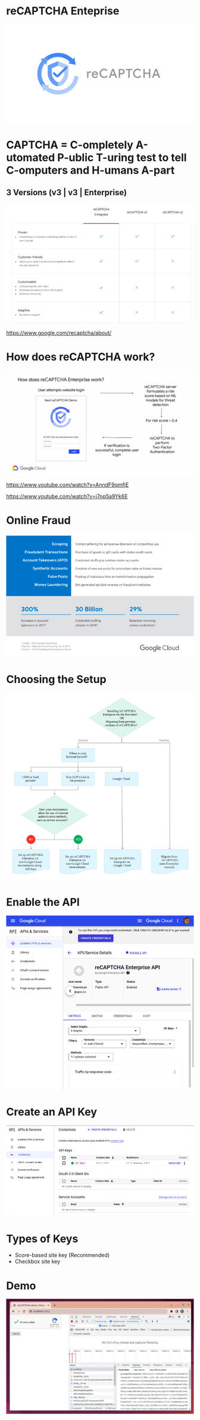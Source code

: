 # reCAPTCHA Enteprise

![](reCAPTCHA-enterprise.png)

# CAPTCHA = C-ompletely A-utomated P-ublic T-uring test to tell C-omputers and H-umans A-part

## 3 Versions (v3 | v3 | Enterprise)

![](versions.png)

https://www.google.com/recaptcha/about/

# How does reCAPTCHA work?

![](how.png)

https://www.youtube.com/watch?v=AnndF9qmfjE

https://www.youtube.com/watch?v=j7np5a9Yk6E

# Online Fraud

![](online-fraud.png)

# Choosing the Setup

![](decision.png)

# Enable the API

![](enable-api.png)

# Create an API Key

![](api-key.png)

# Types of Keys

- Score-based site key (Recommended)
- Checkbox site key

# Demo

![](i-am-not-mr-robot.png)
